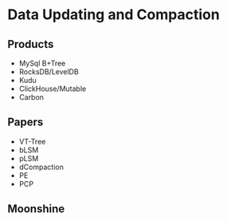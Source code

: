 # Data Updating and Compaction

## Products
* MySql B+Tree
* RocksDB/LevelDB
* Kudu
* ClickHouse/Mutable
* Carbon

## Papers
* VT-Tree
* bLSM
* pLSM
* dCompaction
* PE
* PCP

## Moonshine
